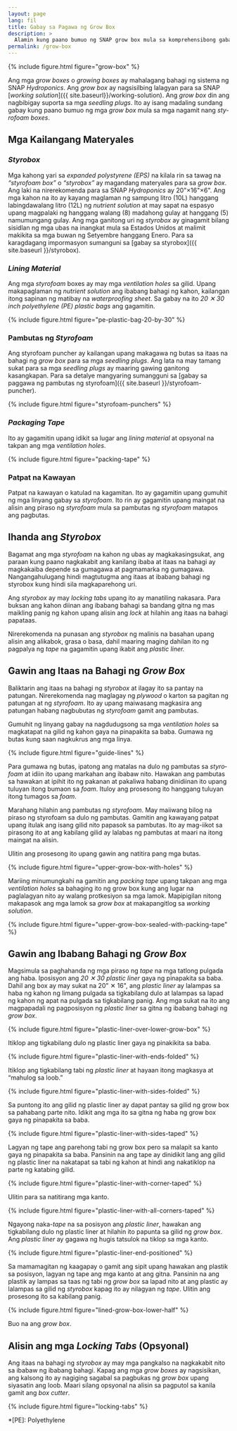 ```yaml
---
layout: page
lang: fil
title: Gabay sa Pagawa ng Grow Box
description: >
  Alamin kung paano bumuo ng SNAP grow box mula sa komprehensibong gabay na ito.
permalink: /grow-box
---
```


{% include figure.html figure="grow-box" %}

Ang mga <i lang="en">grow boxes</i> o <i lang="en">growing boxes</i> ay mahalagang
bahagi ng sistema ng SNAP <i lang="en">Hydroponics</i>. Ang <i lang="en">grow box</i>
ay nagsisilbing lalagyan para sa SNAP
[<i lang="en">working solution</i>]({{ site.baseurl}}/working-solution).
Ang <i lang="en">grow box</i> din ang nagbibigay suporta sa mga <i lang="en">seedling plugs</i>.
Ito ay isang madaling sundang gabay kung paano bumuo ng mga <i lang="en">grow box</i>
mula sa mga nagamit nang <i lang="en">styrofoam boxes</i>.

## Mga Kailangang Materyales

### <i lang="en">Styrobox</i>

Mga kahong yari sa <i lang="en">expanded polystyrene (EPS)</i> na kilala rin sa
tawag na <i lang="en">“styrofoam box”</i> o <i lang="en">“styrobox”</i> ay
magandang materyales para sa <i lang="en">grow box</i>. Ang laki na nirerekomenda
para sa SNAP <i lang="en">Hydroponics</i> ay 20"×16"×6". Ang mga kahon na ito
ay kayang maglaman ng sampung litro (10L) hanggang labingdawalang litro (12L) ng
<i lang="en">nutrient solution</i> at may sapat na espasyo upang magpalaki ng 
hanggang walang (8) madahong gulay at hanggang (5) namumungang gulay. Ang mga
ganitong uri ng <i lang="en">styrobox</i> ay ginagamit bilang sisidlan ng mga
ubas na inangkat mula sa Estados Unidos at malimit makikita sa mga buwan ng 
Setyembre hanggang Enero. Para sa karagdagang impormasyon sumanguni sa [gabay
sa styrobox]({{ site.baseurl }}/styrobox).

### <i lang="en">Lining Material</i>

Ang mga <i lang="en">styrofoam</i> boxes ay may mga <i lang="en">ventilation holes</i>
sa gilid. Upang makapaglaman ng <i lang="en">nutrient solution</i> ang ibabang
bahagi ng kahon, kailangan itong sapinan ng matibay na <i lang="en">waterproofing
sheet</i>. Sa gabay na ito <i lang="en">20 ✕ 30 inch polyethylene (PE) plastic bags</i>
ang gagamitin.

{% include figure.html figure="pe-plastic-bag-20-by-30" %}

### Pambutas ng <i lang="en">Styrofoam</i>

Ang styrofoam puncher ay kailangan upang makagawa ng butas sa itaas na bahagi
ng <i lang="en">grow box</i> para sa mga <i lang="en">seedling plugs</i>. Ang
lata na may tamang sukat para sa mga <i lang="en">seedling plugs</i> ay maaring
gawing ganitong kasangkapan. Para sa detalye mangyaring sumangguni sa [gabay
sa paggawa ng pambutas ng styrofoam]({{ site.baseurl }}/styrofoam-puncher).

{% include figure.html figure="styrofoam-punchers" %}

### <i lang="en">Packaging Tape</i>

Ito ay gagamitin upang idikit sa lugar ang <i lang="en">lining material</i> at
opsyonal na takpan ang mga <i lang="en">ventilation holes</i>.

{% include figure.html figure="packing-tape" %}

### Patpat na Kawayan

Patpat na kawayan o katulad na kagamitan. Ito ay gagamitin upang gumuhit ng mga
linyang gabay sa <i lang="en">styrofoam</i>. Ito rin ay gagamitin upang maingat
na alisin ang piraso ng <i lang="en">styrofoam</i> mula sa pambutas ng
<i lang="en">styrofoam</i> matapos ang pagbutas.

## Ihanda ang <i lang="en">Styrobox</i>

Bagamat ang mga <i lang="en">styrofoam</i> na kahon ng ubas ay magkakasingsukat,
ang paraan kung paano nagkakabit ang kanilang ibaba at itaas na bahagi ay
magkakaiba depende sa gumagawa at pagmamarka ng gumagawa. Nangangahulugang hindi
magtutugma ang itaas at ibabang bahagi ng styrobox kung hindi sila magkaparehong
uri.

Ang <i lang="en">styrobox</i> ay may <i lang="en">locking tabs</i> upang ito ay
manatiling nakasara. Para buksan ang kahon diinan ang ibabang bahagi sa bandang
gitna ng mas maikling panig ng kahon upang alisin ang <i lang="en">lock</i> at
hilahin ang itaas na bahagi papataas.

Nirerekomenda na punasan ang <i lang="en">styrobox</i> ng malinis na basahan
upang alisin ang alikabok, grasa o basa, dahil maaring maging dahilan ito ng
pagpalya ng <i lang="en">tape</i> na gagamitin upang ikabit ang <i lang="en">
plastic liner.</i>

## Gawin ang Itaas na Bahagi ng <i lang="en">Grow Box</i>

Baliktarin ang itaas na bahagi ng <i lang="en">styrobox</i> at ilagay ito sa pantay
na patungan. Nirerekomenda nag maglagay ng <i lang="en">plywood</i> o karton sa
pagitan ng patungan at ng <i lang="en">styrofoam</i>. Ito ay upang maiwasang
magkasira ang patungan habang nagbubutas ng <i lang="en">styrofoam</i> gamit ang
pambutas.

Gumuhit ng linyang gabay na nagdudugsong sa mga <i lang="en">ventilation holes</i>
sa magkatapat na gilid ng kahon gaya na pinapakita sa baba. Gumawa ng butas kung
saan nagkukrus ang mga linya.

{% include figure.html figure="guide-lines" %}

Para gumawa ng butas, ipatong ang matalas na dulo ng pambutas sa <i lang="en">styrofoam</i>
at idiin ito upang markahan ang ibabaw nito. Hawakan ang pambutas sa hawakan at
ipihit ito ng pakanan at pakaliwa habang dinidiinan ito upang tuluyan itong bumaon
sa <i lang="en">foam</i>. Ituloy ang prosesong ito hanggang tuluyan itong tumagos
sa <i lang="en">foam</i>.

Marahang hilahin ang pambutas ng <i lang="en">styrofoam</i>. May maiiwang bilog
na piraso ng styrofoam sa dulo ng pambutas. Gamitin ang kawayang patpat upang
itulak ang isang gilid nito papasok sa pambutas. Ito ay mag-iikot sa pirasong
ito at ang kabilang gilid ay lalabas ng pambutas at maari na itong maingat na
alisin.

Ulitin ang prosesong ito upang gawin ang natitira pang mga butas.

{% include figure.html figure="upper-grow-box-with-holes" %}

Mariing minumungkahi na gamitin ang <i lang="en">packing tape</i> upang takpan
ang mga <i lang="en">ventilation holes</i> sa bahaging ito ng grow box kung ang
lugar na paglalagyan nito ay walang protkesiyon sa mga lamok. Mapipigilan nitong
makapasok ang mga lamok sa <i lang="en">grow box</i> at makapangitlog sa
<i lang="en">working solution</i>.

{% include figure.html figure="upper-grow-box-sealed-with-packing-tape" %}


## Gawin ang Ibabang Bahagi ng <i lang="en">Grow Box</i>

Magsimula sa paghahanda ng mga piraso ng <i lang="en">tape</i> na mga tatlong
pulgada ang haba. Iposisyon ang <i lang="en">20 ✕ 30 plastic liner</i> gaya ng
pinapakita sa baba. Dahil ang box ay may sukat na 20" ✕ 16", ang <i lang="en">
plastic liner</i> ay lalampas sa haba ng kahon ng limang pulgada sa tigkabilang
dulo at lalampas sa lapad ng kahon ng apat na pulgada sa tigkabilang panig. Ang
mga sukat na ito ang magpapadali ng pagposisyon ng <i lang="en">plastic liner</i>
sa gitna ng ibabang bahagi ng <i lang="en">grow box</i>.

{% include figure.html figure="plastic-liner-over-lower-grow-box" %}

Itiklop ang tigkabilang dulo ng plastic liner gaya ng pinakikita sa baba.

{% include figure.html figure="plastic-liner-with-ends-folded" %}

Itiklop ang tigkabilang tabi ng <i lang="en">plastic liner</i> at hayaan itong
magkasya at “mahulog sa loob.”

{% include figure.html figure="plastic-liner-with-sides-folded" %}

Sa puntong ito ang gilid ng plastic liner ay dapat pantay sa gilid ng grow box
sa pahabang parte nito. Idikit ang mga ito sa gitna ng haba ng grow box gaya ng
pinapakita sa baba.

{% include figure.html figure="plastic-liner-with-sides-taped" %}

Lagyan ng tape ang parehong tabi ng grow box pero sa malapit sa kanto gaya ng
pinapakita sa baba. Pansinin na ang tape ay dinidikit lang ang gilid ng plastic
liner na nakatapat sa tabi ng kahon at hindi ang nakatiklop na parte ng katabing
gilid.


{% include figure.html figure="plastic-liner-with-corner-taped" %}

Ulitin para sa natitirang mga kanto.

{% include figure.html figure="plastic-liner-with-all-corners-taped" %}

Ngayong naka-<i lang="en">tape</i> na sa posisyon ang <i lang="en">plastic liner</i>,
hawakan ang tigkabilang dulo ng plastic liner at hilahin ito papunta sa gilid ng
<i lang="en">grow box</i>. Ang <i lang="en">plastic liner</i> ay gagawa ng hugis
tatsulok na tiklop sa mga kanto.

{% include figure.html figure="plastic-liner-end-positioned" %}

Sa mamamagitan ng kaagapay o gamit ang sipit upang hawakan ang plastik sa posisyon,
lagyan ng tape ang mga kanto at ang gitna. Pansinin na ang plastik ay lampas sa
taas ng tabi ng <i lang="en">grow box</i> sa lapad nito at ang plastic ay lalampas
sa gilid ng <i lang="en">styrobox</i> kapag ito ay nilagyan ng <i lang="tape">tape</i>.
Ulitin ang prosesong ito sa kabilang panig.


{% include figure.html figure="lined-grow-box-lower-half" %}

Buo na ang <i lang="en">grow box</i>.

## Alisin ang mga <i lang="en">Locking Tabs</i> (Opsyonal)

Ang itaas na bahagi ng <i lang="en">styrobox</i> ay may mga pangkalso na nagkakabit
nito sa ibabaw ng ibabang bahagi. Kapag ang mga <i lang="en">grow boxes</i> ay
nagsisikan, ang kalsong ito ay nagiging sagabal sa pagbukas ng <i lang="en">grow box</i>
upang siyasatin ang loob. Maari silang opsyonal na alisin sa pagputol sa kanila
gamit ang <i lang="en">box cutter</i>.

{% include figure.html figure="locking-tabs" %}


*[PE]: Polyethylene
